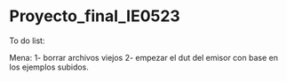 # Proyecto_final_IE0523

To do list:

Mena:
1- borrar archivos viejos
2- empezar el dut del emisor con base en los ejemplos subidos.
